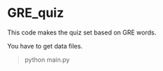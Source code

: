# GRE_quiz
This code makes the quiz set based on GRE words.

You have to get data files.

> python main.py
